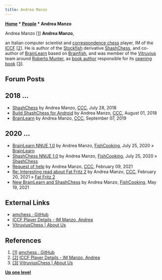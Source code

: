 ```yaml
---
title: Andrea Manzo
---
```

**[Home](Home "Home") * [People](People "People") * Andrea Manzo**

[](File:AndreaManzo.jpg) Andrea Manzo <a id="cite-note-1" href="#cite-ref-1">[1]</a>
**Andrea Manzo**,

an Italian computer scientist and [correspondence chess](https://en.wikipedia.org/wiki/Correspondence_chess) player, IM of the [ICCF](https://en.wikipedia.org/wiki/International_Correspondence_Chess_Federation) <a id="cite-note-2" href="#cite-ref-2">[2]</a>.
He is author of the [Stockfish](Stockfish "Stockfish") derivative [ShashChess](ShashChess "ShashChess"), and co-author of [BrainLearn](index.php?title=BrainLearn&action=edit&redlink=1 "BrainLearn (page does not exist)") based on [Brainfish](Brainfish "Brainfish"), and was member of the [Vitruvius](Vitruvius "Vitruvius") team around [Roberto Munter](Roberto_Munter "Roberto Munter"), as [book author](Category:Opening_Book_Author "Category:Opening Book Author") responsible for its [opening book](Opening_Book "Opening Book") <a id="cite-note-3" href="#cite-ref-3">[3]</a>.

## Forum Posts

## 2018 ...

- [ShashChess](http://www.talkchess.com/forum3/viewtopic.php?f=2&t=68093) by Andrea Manzo, [CCC](CCC "CCC"), July 28, 2018
- [Build ShashChess for Android](http://www.talkchess.com/forum3/viewtopic.php?f=7&t=68120&p=769919) by Andrea Manzo, [CCC](CCC "CCC"), August 01, 2018
- [BrainLearn](http://www.talkchess.com/forum3/viewtopic.php?f=2&t=71754) by Andrea Manzo, [CCC](CCC "CCC"), September 07, 2019

## 2020 ...

- [BrainLearn NNUE 1.0](https://groups.google.com/d/msg/fishcooking/Wpk-9COzk64/ez643VTkAAAJ) by Andrea Manzo, [FishCooking](Computer_Chess_Forums "Computer Chess Forums"), July 25, 2020 » [BrainLearn](index.php?title=BrainLearn&action=edit&redlink=1 "BrainLearn (page does not exist)")
- [ShashChess NNUE 1.0](https://groups.google.com/d/msg/fishcooking/yWtpz_FY5_Y/RMTG56fkAAAJ) by Andrea Manzo, [FishCooking](Computer_Chess_Forums "Computer Chess Forums"), July 25, 2020 » [ShashChess](ShashChess "ShashChess")
- [Request of help](http://www.talkchess.com/forum3/viewtopic.php?f=7&t=76539) by Andrea Manzo, [CCC](CCC "CCC"), February 09, 2021
- [Re: Interesting read about Fat Fritz 2](http://www.talkchess.com/forum3/viewtopic.php?f=2&t=76632&start=34) by Andrea Manzo, [CCC](CCC "CCC"), February 20, 2021 » [Fat Fritz 2](Fat_Fritz#Fat_Fritz_2 "Fat Fritz")
- [New BrainLearn and ShashChess](https://groups.google.com/g/fishcooking/c/Iy1AlEZJWc8) by Andrea Manzo, [FishCooking](Computer_Chess_Forums "Computer Chess Forums"), May 19, 2021

## External Links

- [amchess · GitHub](https://github.com/amchess)
- [ICCF Player Details - IM Manzo, Andrea](https://www.iccf.com/player?id=241224)
- [VitruviusChess | About Us](https://www.vitruviuschess.com/About-Us.html)

## References

1. <a id="cite-ref-1" href="#cite-note-1">[1]</a> [amchess · GitHub](https://github.com/amchess)
1. <a id="cite-ref-2" href="#cite-note-2">[2]</a> [ICCF Player Details - IM Manzo, Andrea](https://www.iccf.com/player?id=241224)
1. <a id="cite-ref-3" href="#cite-note-3">[3]</a> [VitruviusChess | About Us](https://www.vitruviuschess.com/About-Us.html)

**[Up one level](People "People")**

